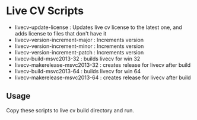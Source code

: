 # Live CV Scripts

 * livecv-update-license : Updates live cv license to the latest one, and adds license
 to files that don't have it
 * livecv-version-increment-major : Increments version
 * livecv-version-increment-minor : Increments version
 * livecv-version-increment-patch : Increments version
 * livecv-build-msvc2013-32 : builds livecv for win 32
 * livecv-makerelease-msvc2013-32 : creates release for livecv after build
 * livecv-build-msvc2013-64 : builds livecv for win 64
 * livecv-makerelease-msvc2013-64 : creates release for livecv after build

## Usage

Copy these scripts to live cv build directory and run.